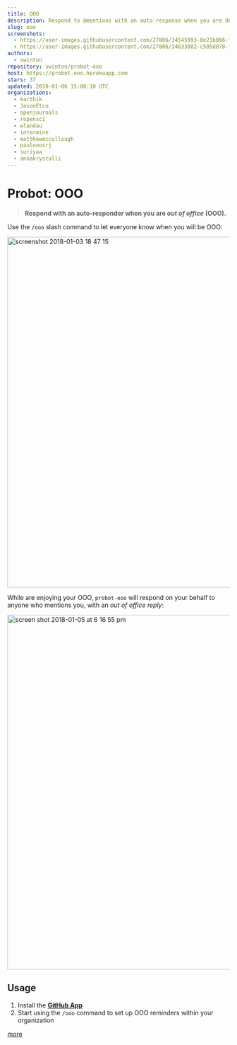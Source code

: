 ```yaml
---
title: OOO
description: Respond to @mentions with an auto-response when you are OOO
slug: ooo
screenshots:
  - https://user-images.githubusercontent.com/27806/34545993-8e21b866-f0b6-11e7-9cc4-750d6f9b2ed5.png
  - https://user-images.githubusercontent.com/27806/34633882-c505d878-f244-11e7-89c2-c367afdb738a.png
authors:
  - swinton
repository: swinton/probot-ooo
host: https://probot-ooo.herokuapp.com
stars: 37
updated: 2018-01-06 15:08:10 UTC
organizations:
  - karthik
  - JasonEtco
  - openjournals
  - ropensci
  - wlandau
  - intermine
  - matthewmccullough
  - paulooosrj
  - suriyaa
  - annakrystalli
---
```


# Probot: OOO

> **Respond with an auto-responder when you are _out of office_ (OOO).**

Use the `/ooo` slash command to let everyone know when you will be OOO:

<img width="793" alt="screenshot 2018-01-03 18 47 15" src="https://user-images.githubusercontent.com/27806/34545993-8e21b866-f0b6-11e7-9cc4-750d6f9b2ed5.png">

While are enjoying your OOO, `probot-ooo` will respond on your behalf to anyone who mentions you, with an _out of office reply_:

<img width="802" alt="screen shot 2018-01-05 at 6 16 55 pm" src="https://user-images.githubusercontent.com/27806/34633882-c505d878-f244-11e7-89c2-c367afdb738a.png">

## Usage

1. Install the [**GitHub App**](https://github.com/apps/ooo)
1. Start using the `/ooo` command to set up OOO reminders within your organization

[more](https://github.com/swinton/probot-ooo/blob/master/README.md#setup)

